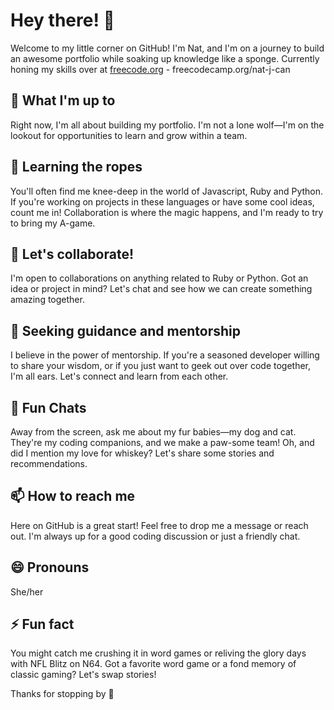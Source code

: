 # Hey there! 👋

Welcome to my little corner on GitHub! I'm Nat, and I'm on a journey to build an awesome portfolio while soaking up knowledge like a sponge. Currently honing my skills over at [freecode.org](https://freecodecamp.org) - freecodecamp.org/nat-j-can

## 🔭 What I'm up to

Right now, I'm all about building my portfolio. I'm not a lone wolf—I'm on the lookout for opportunities to learn and grow within a team.

## 🌱 Learning the ropes

You'll often find me knee-deep in the world of Javascript, Ruby and Python. If you're working on projects in these languages or have some cool ideas, count me in! Collaboration is where the magic happens, and I'm ready to try to bring my A-game.

## 👯 Let's collaborate!

I'm open to collaborations on anything related to Ruby or Python. Got an idea or project in mind? Let's chat and see how we can create something amazing together.

## 🤔 Seeking guidance and mentorship

I believe in the power of mentorship. If you're a seasoned developer willing to share your wisdom, or if you just want to geek out over code together, I'm all ears. Let's connect and learn from each other.

## 💬 Fun Chats

Away from the screen, ask me about my fur babies—my dog and cat. They're my coding companions, and we make a paw-some team! Oh, and did I mention my love for whiskey? Let's share some stories and recommendations.

## 📫 How to reach me

Here on GitHub is a great start! Feel free to drop me a message or reach out. I'm always up for a good coding discussion or just a friendly chat.

## 😄 Pronouns

She/her

## ⚡ Fun fact

You might catch me crushing it in word games or reliving the glory days with NFL Blitz on N64. Got a favorite word game or a fond memory of classic gaming? Let's swap stories!

Thanks for stopping by 🚀
